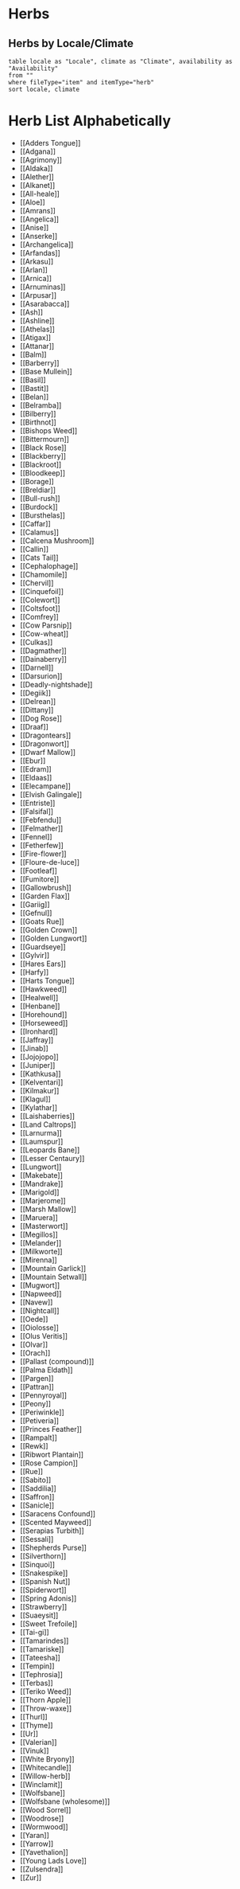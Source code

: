 # Herbs

## Herbs by Locale/Climate
```dataview
table locale as "Locale", climate as "Climate", availability as "Availability"  
from ""
where fileType="item" and itemType="herb"
sort locale, climate
```

# Herb List Alphabetically
- [[Adders Tongue]]
- [[Adgana]]
- [[Agrimony]]
- [[Aldaka]]
- [[Alether]]
- [[Alkanet]]
- [[All-heale]]
- [[Aloe]]
- [[Amrans]]
- [[Angelica]]
- [[Anise]]
- [[Anserke]]
- [[Archangelica]]
- [[Arfandas]]
- [[Arkasu]]
- [[Arlan]]
- [[Arnica]]
- [[Arnuminas]]
- [[Arpusar]]
- [[Asarabacca]]
- [[Ash]]
- [[Ashline]]
- [[Athelas]]
- [[Atigax]]
- [[Attanar]]
- [[Balm]]
- [[Barberry]]
- [[Base Mullein]]
- [[Basil]]
- [[Bastit]]
- [[Belan]]
- [[Belramba]]
- [[Bilberry]]
- [[Birthnot]]
- [[Bishops Weed]]
- [[Bittermourn]]
- [[Black Rose]]
- [[Blackberry]]
- [[Blackroot]]
- [[Bloodkeep]]
- [[Borage]]
- [[Breldiar]]
- [[Bull-rush]]
- [[Burdock]]
- [[Bursthelas]]
- [[Caffar]]
- [[Calamus]]
- [[Calcena Mushroom]]
- [[Callin]]
- [[Cats Tail]]
- [[Cephalophage]]
- [[Chamomile]]
- [[Chervil]]
- [[Cinquefoil]]
- [[Colewort]]
- [[Coltsfoot]]
- [[Comfrey]]
- [[Cow Parsnip]]
- [[Cow-wheat]]
- [[Culkas]]
- [[Dagmather]]
- [[Dainaberry]]
- [[Darnell]]
- [[Darsurion]]
- [[Deadly-nightshade]]
- [[Degiik]]
- [[Delrean]]
- [[Dittany]]
- [[Dog Rose]]
- [[Draaf]]
- [[Dragontears]]
- [[Dragonwort]]
- [[Dwarf Mallow]]
- [[Ebur]]
- [[Edram]]
- [[Eldaas]]
- [[Elecampane]]
- [[Elvish Galingale]]
- [[Entriste]]
- [[Falsifal]]
- [[Febfendu]]
- [[Felmather]]
- [[Fennel]]
- [[Fetherfew]]
- [[Fire-flower]]
- [[Floure-de-luce]]
- [[Footleaf]]
- [[Fumitore]]
- [[Gallowbrush]]
- [[Garden Flax]]
- [[Gariig]]
- [[Gefnul]]
- [[Goats Rue]]
- [[Golden Crown]]
- [[Golden Lungwort]]
- [[Guardseye]]
- [[Gylvir]]
- [[Hares Ears]]
- [[Harfy]]
- [[Harts Tongue]]
- [[Hawkweed]]
- [[Healwell]]
- [[Henbane]]
- [[Horehound]]
- [[Horseweed]]
- [[Ironhard]]
- [[Jaffray]]
- [[Jinab]]
- [[Jojojopo]]
- [[Juniper]]
- [[Kathkusa]]
- [[Kelventari]]
- [[Kilmakur]]
- [[Klagul]]
- [[Kylathar]]
- [[Laishaberries]]
- [[Land Caltrops]]
- [[Larnurma]]
- [[Laumspur]]
- [[Leopards Bane]]
- [[Lesser Centaury]]
- [[Lungwort]]
- [[Makebate]]
- [[Mandrake]]
- [[Marigold]]
- [[Marjerome]]
- [[Marsh Mallow]]
- [[Maruera]]
- [[Masterwort]]
- [[Megillos]]
- [[Melander]]
- [[Milkworte]]
- [[Mirenna]]
- [[Mountain Garlick]]
- [[Mountain Setwall]]
- [[Mugwort]]
- [[Napweed]]
- [[Navew]]
- [[Nightcall]]
- [[Oede]]
- [[Oiolosse]]
- [[Olus Veritis]]
- [[Olvar]]
- [[Orach]]
- [[Pallast (compound)]]
- [[Palma Eldath]]
- [[Pargen]]
- [[Pattran]]
- [[Pennyroyal]]
- [[Peony]]
- [[Periwinkle]]
- [[Petiveria]]
- [[Princes Feather]]
- [[Rampalt]]
- [[Rewk]]
- [[Ribwort Plantain]]
- [[Rose Campion]]
- [[Rue]]
- [[Sabito]]
- [[Saddilia]]
- [[Saffron]]
- [[Sanicle]]
- [[Saracens Confound]]
- [[Scented Mayweed]]
- [[Serapias Turbith]]
- [[Sessali]]
- [[Shepherds Purse]]
- [[Silverthorn]]
- [[Sinquoi]]
- [[Snakespike]]
- [[Spanish Nut]]
- [[Spiderwort]]
- [[Spring Adonis]]
- [[Strawberry]]
- [[Suaeysit]]
- [[Sweet Trefoile]]
- [[Tai-gi]]
- [[Tamarindes]]
- [[Tamariske]]
- [[Tateesha]]
- [[Tempin]]
- [[Tephrosia]]
- [[Terbas]]
- [[Teriko Weed]]
- [[Thorn Apple]]
- [[Throw-waxe]]
- [[Thurl]]
- [[Thyme]]
- [[Ur]]
- [[Valerian]]
- [[Vinuk]]
- [[White Bryony]]
- [[Whitecandle]]
- [[Willow-herb]]
- [[Winclamit]]
- [[Wolfsbane]]
- [[Wolfsbane (wholesome)]]
- [[Wood Sorrel]]
- [[Woodrose]]
- [[Wormwood]]
- [[Yaran]]
- [[Yarrow]]
- [[Yavethalion]]
- [[Young Lads Love]]
- [[Zulsendra]]
- [[Zur]]
